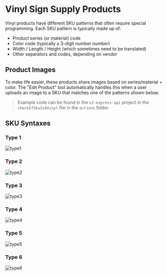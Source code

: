 # Vinyl Sign Supply Products

Vinyl products have different SKU patterns that often require special programming. Each SKU pattern is typically made up of:

* Product series (or material) code
* Color code (typically a 3-digit number number)
* Width / Length / Height (which sometimes need to be translated)
* Other separators and codes, depending on vendor

## Product Images

To make life easier, these products share images based on series/material + color. The "Edit Product" tool automatically handles this when a user uploads an image 
to a SKU that matches one of the patterns shown below.

> Example code can be found in the `v2-express-api` project in the `checkIfSkuIsAVinyl` file in the `actions` folder.

## SKU Syntaxes

### Type 1

![type1](https://res.cloudinary.com/business-products/image/upload/v1701816768/v2/documentation/jds-procedures/vinyl-products/type-1-3m-vinyl_wstpjg.png)

### Type 2

![type2](https://res.cloudinary.com/business-products/image/upload/v1701816769/v2/documentation/jds-procedures/vinyl-products/type-2-3m-vinyl_ukp4kp.png)

### Type 3

![type3](https://res.cloudinary.com/business-products/image/upload/v1701816771/v2/documentation/jds-procedures/vinyl-products/type-3-stahl-vinyl_mxiz2l.png)

### Type 4

![type4](https://res.cloudinary.com/business-products/image/upload/v1701816773/v2/documentation/jds-procedures/vinyl-products/type-4-stahl-vinyl_c5otwi.png)

### Type 5

![type5](https://res.cloudinary.com/business-products/image/upload/v1701816774/v2/documentation/jds-procedures/vinyl-products/type-5-heat-transfer_ak5o0v.png)

### Type 6

![type6](https://res.cloudinary.com/business-products/image/upload/v1701816776/v2/documentation/jds-procedures/vinyl-products/type-6-heat-transfer_drw0jv.png)
